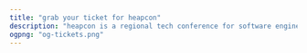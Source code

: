 ```yaml
---
title: "grab your ticket for heapcon"
description: "heapcon is a regional tech conference for software engineers and tech businesses"
ogpng: "og-tickets.png"
---
```

